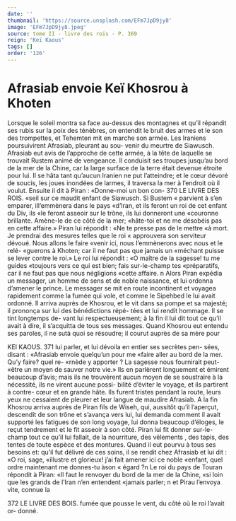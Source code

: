 ```yaml
---
date: ''
thumbnail: 'https://source.unsplash.com/EFm7JpD9jy8'
image: 'EFm7JpD9jy8.jpeg'
source: tome II - livre des rois - P. 369
reign: 'Keï Kaous'
tags: []
order: '126'
---
```


# Afrasiab envoie Keï Khosrou à Khoten

Lorsque le soleil montra sa face au-dessus des montagnes et qu’il répandit ses rubis sur la poix des ténèbres, on entendit le bruit des armes et le son des trompettes, et Tehemten mit en marche son armée. Les Iraniens poursuivirent Afrasiab, pleurant au sou- venir du meurtre de Siawusch. Afrasiab eut avis de l’approche de cette armée, à la tête de laquelle se
trouvait Rustem animé de vengeance. Il conduisit ses troupes jusqu’au bord de la mer de la Chine, car la large surface de la terre était devenue étroite pour lui. Il se hâta tant qu’aucun Iranien ne put l’atteindre;
et le cœur dévoré de soucis, les joues inondées de larmes, il traversa la mer à l’endroit où il voulut.
Ensuite il dit à Piran : «Donne-moi un bon con-
370 LE LIVRE DES ROIS.
«seil sur ce maudit enfant de Siawusch. Si Bustem « parvient à s’en emparer, ill’emmènera dans le pays
«d’Iran, et ils feront un roi de cet enfant du Div, ils «le feront asseoir sur le trône, ils lui donneront une «couronne brillante. Amène-le de ce côté de la mer; «hâte-toi et ne me désobéis pas en cette affaire.»
Piran lui répondit : «Ne te presse pas de le mettre «à mort. Je prendrai des mesures telles que le roi « approuvera son serviteur dévoué. Nous allons le faire «venir ici, nous I’emmènerons avec nous et le relé- «guerons à Khoten; car il ne faut pas que jamais un «méchant puisse se lever contre le roi.» Le roi lui répondit : «O maître de la sagesse! tu me guides «toujours vers ce qui est bien; fais sur-le-champ tes «préparatifs, car il ne faut pas que nous négligions «cette affaire. n
Alors Piran expédia un messager, un homme de
sens et de noble naissance, et lui ordonna d’amener
le prince. Le messager se mit en route incontinent
et voyagea rapidement comme la fumée qui vole, et
comme le Sipehbed le lui avait ordonné. Il arriva
auprès de Khosrou, et le vit dans sa pompe et sa majesté; il prononça sur lui des bénédictions répé-
tées et lui rendit hommage. Il se tint longtemps de- vant lui respectueusement; à la fin il lui dit tout ce qu’il avait à dire, il s’acquitta de tous ses messages.
Quand Khosrou eut entendu ses paroles, il ne sutà quoi se résoudre; il courut auprès de sa mère pour

KEI KAOUS. 371 lui parler, et lui dévoila en entier ses secrètes pen-
sées, disant : «Afrasiab envoie quelqu’un pour me «faire aller au bord de la mer. Qu’y faire? quel re- «rnède y apporter ? La sagesse nous fournirait peut- «être un moyen de sauver notre vie.»
Ils en parlèrent longuement et émirent beaucoup d’avis; mais ils ne trouvèrent aucun moyen de se soustraire à la nécessité, ils ne virent aucune possi-
bilité d’éviter le voyage, et ils partirent à contre-
cœur et en grande hâte. Ils furent tristes pendant
la route, leurs yeux ne cessaient de pleurer et leur langue de maudire Afrasiab. A la fin Khosrou arriva auprès de Piran fils de Wiseh, qui, aussitôt qu’il l’aperçut, descendit de son trône et s’avança vers lui,
lui demanda comment il avait supporté les fatigues de son long voyage, lui donna beaucoup d’éloges, le reçut tendrement et le fit asseoir à son côté. Piran
lui fit donner sur-le-champ tout ce qu’il lui fallait,
de la nourriture, des vêlements , des tapis, des tentes de toute espèce et des montures. Quand il eut pourvu à tous ses besoins et: qu’il fut délivré de ces soins,
il se rendit chez Afrasiab et lui dit : «O roi, sage, «illustre et glorieux! j’ai fait amener ici ce noble «enfant, quel ordre maintenant me donnes-tu àson « égard ?n Le roi du pays de Touran répondit à Piran:
«Il faut le renvoyer du bord de la mer de la Chine, «si loin que les grands de l’Iran n’en entendent «jamais parler; n et Pirau l’envoya vite, connue la

372 LE LIVRE DES BOIS. fumée que pousse le vent, du côté où le roi l’avait or-
donné.
